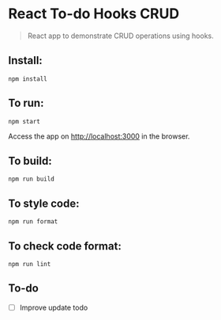 # React To-do Hooks CRUD

> React app to demonstrate CRUD operations using hooks.

## Install:

```
npm install
```

## To run:

```
npm start
```

Access the app on [http://localhost:3000](http://localhost:3000) in the browser.

## To build:

```
npm run build
```

## To style code:

```
npm run format
```

## To check code format:

```
npm run lint
```

## To-do

- [ ] Improve update todo
